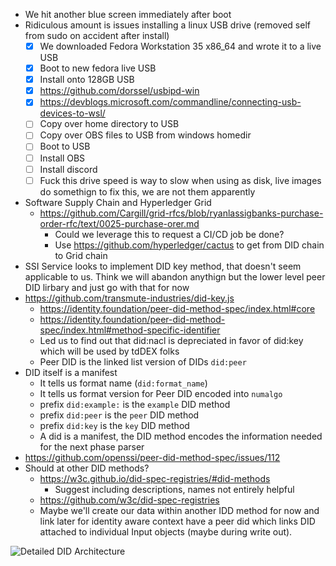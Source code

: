 - We hit another blue screen immediately after boot
- Ridiculous amount is issues installing a linux USB drive (removed self from sudo on accident after install)
  - [x] We downloaded Fedora Workstation 35 x86_64 and wrote it to a live USB
  - [x] Boot to new fedora live USB
  - [x] Install onto 128GB USB
  - [x] https://github.com/dorssel/usbipd-win
  - [x] https://devblogs.microsoft.com/commandline/connecting-usb-devices-to-wsl/
  - [ ] Copy over home directory to USB
  - [ ] Copy over OBS files to USB from windows homedir
  - [ ] Boot to USB
  - [ ] Install OBS
  - [ ] Install discord
  - [ ] Fuck this drive speed is way to slow when using as disk, live images do somethign to fix this, we are not them apparently
- Software Supply Chain and Hyperledger Grid
  - https://github.com/Cargill/grid-rfcs/blob/ryanlassigbanks-purchase-order-rfc/text/0025-purchase-orer.md
    - Could we leverage this to request a CI/CD job be done?
    - Use https://github.com/hyperledger/cactus to get from DID chain to Grid chain
- SSI Service looks to implement DID key method, that doesn't seem applicable to us. Think we will abandon anythign but the lower level peer DID lirbary and just go with that for now
- https://github.com/transmute-industries/did-key.js
  - https://identity.foundation/peer-did-method-spec/index.html#core
  - https://identity.foundation/peer-did-method-spec/index.html#method-specific-identifier
  - Led us to find out that did:nacl is depreciated in favor of did:key which will be used by tdDEX folks
  - Peer DID is the linked list version of DIDs `did:peer`
- DID itself is a manifest
  - It tells us format name (`did:format_name`)
  - It tells us format version for Peer DID encoded into `numalgo` 
  - prefix `did:example:` is the `example` DID method
  - prefix `did:peer` is the `peer` DID method
  - prefix `did:key` is the `key` DID method
  - A did is a manifest, the DID method encodes the information needed for the next phase parser
- https://github.com/openssi/peer-did-method-spec/issues/112
- Should at other DID methods?
  - https://w3c.github.io/did-spec-registries/#did-methods
    - Suggest including descriptions, names not entirely helpful
  - https://github.com/w3c/did-spec-registries
  - Maybe we'll create our data within another IDD method for now and link later for identity aware context have a peer did which links DID attached to individual Input objects (maybe during write out).

![Detailed DID Architecture](https://w3c.github.io/did-core/diagrams/did_detailed_architecture_overview.svg)
